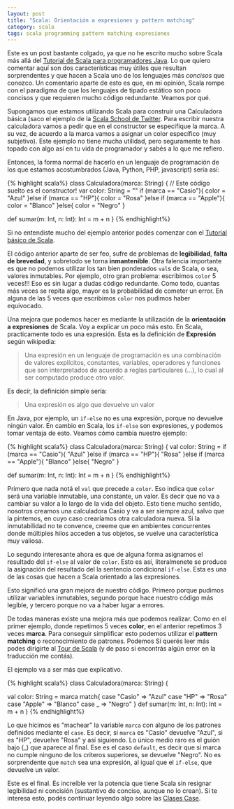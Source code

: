 ```yaml
---
layout: post
title: "Scala: Orientación a expresiones y pattern matching"
category: scala
tags: scala programming pattern matching expresiones
---
```


Este es un post bastante colgado, ya que no he escrito mucho sobre Scala más allá del [Tutorial de Scala para programadores Java](http://google.com?2011-11-20-scala-para-refugiados-de-java-resumen). Lo que quiero comentar aquí son dos características muy útiles que resultan sorprendentes y que hacen a Scala uno de los lenguajes más *concisos* que conozco. Un comentario aparte de esto es que, en mi opinión, Scala rompe con el paradigma de que los lenguajes de tipado estático son poco concisos y que requieren mucho código redundante. Veamos por qué.

Supongamos que estamos utilizando Scala para construir una Calculadora básica (saco el ejemplo de la [Scala School de Twitter](http://twitter.github.com/scala_school/). Para escribir nuestra calculadora vamos a pedir que en el constructor se especifique la marca. A su vez, de acuerdo a la marca vamos a asignar un color específico (muy subjetivo). Este ejemplo no tiene mucha utilidad, pero seguramente te has topado con algo así en tu vida de programador y sabés a lo que me refiero.

Entonces, la forma normal de hacerlo en un lenguaje de programación de los que estamos acostumbrados (Java, Python, PHP, javascript) sería así:

{% highlight scala%}
class Calculadora(marca: String) {
  // Este código suelto es el constructor!
  var color: String = ""
  if (marca == "Casio"){
    color = "Azul"
  }else if (marca == "HP"){
    color = "Rosa"
  }else if (marca == "Apple"){
    color = "Blanco"
  }else{
    color = "Negro"
  }

  def sumar(m: Int, n: Int): Int = m + n
}
{% endhighlight%}

Si no entendiste mucho del ejemplo anterior podés comenzar con el [Tutorial básico de Scala](http://google.com?2011-11-20-scala-para-refugiados-de-java-resumen).

El código anterior aparte de ser feo, sufre de problemas de **legibilidad**, **falta de brevedad**, y sobretodo se torna **inmantenible**. Otra falencia importante es que no podemos utilizar los tan bien ponderados `val`s de Scala, o sea, valores inmutables. Por ejemplo, otro gran problema: escribimos `color` 5 veces!!! Eso es sin lugar a dudas código redundante. Como todo, cuantas más veces se repita algo, mayor es la probabilidad de cometer un error. En alguna de las 5 veces que escribimos `color` nos pudimos haber equivocado.

Una mejora que podemos hacer es mediante la utilización de la **orientación a expresiones** de Scala. Voy a explicar un poco más esto. En Scala, practicamente todo es una expresión. Esta es la definición de **Expresión** según wikipedia:

> Una expresión en un lenguaje de programación es una combinación de valores explícitos, constantes, variables, operadores y funciones que son interpretados de acuerdo a reglas particulares (...), lo cual al ser computado produce otro valor.

Es decír, la definición simple sería:

> Una expresión es algo que devuelve un valor

En Java, por ejemplo, un `if-else` no es una expresión, porque no devuelve ningún valor. En cambio en Scala, los `if-else` son expresiones, y podemos tomar ventaja de esto. Veamos cómo cambia nuestro ejemplo:

{% highlight scala%}
class Calculadora(marca: String) {
  val color: String = if (marca == "Casio"){
    "Azul"
  }else if (marca == "HP"){
    "Rosa"
  }else if (marca == "Apple"){
    "Blanco"
  }else{
    "Negro"
  }

  def sumar(m: Int, n: Int): Int = m + n
}
{% endhighlight%}

Primero que nada notá el `val` que precede a `color`. Eso indica que `color` será una variable inmutable, una constante, un valor. Es decir que no va a cambiar su valor a lo largo de la vida del objeto. Esto tiene mucho sentido, nosotros creamos una calculadora Casio y va a ser siempre azul, salvo que la pintemos, en cuyo caso crearíamos otra calculadora nueva. Si la inmutabilidad no te convence, creeme que en ambientes concurrentes donde múltiples hilos acceden a tus objetos, se vuelve una característica muy valiosa.

Lo segundo interesante ahora es que de alguna forma asignamos el resultado del `if-else` al valor de `color`. Esto es así, literalmenete se produce la asignación del resultado del la sentencia condicional `if-else`. Esta es una de las cosas que hacen a Scala orientado a las expresiones.

Esto significó una gran mejora de nuestro código. Primero porque pudimos utilizar variables inmutables, segundo porque hace nuestro código más legible, y tercero porque no va a haber lugar a errores.

De todas maneras existe una mejora más que podemos realizar. Como en el primer ejemplo, donde repetimos 5 veces **color**, en el anterior repetimos 3 veces **marca**. Para conseguir simplificar esto podemos utilizar el **pattern matching** o reconocimiento de patrones. Podemos  Si querés leer más podes dirigirte al [Tour de Scala](http://docs.scala-lang.org/es/tutorials/tour/pattern-matching.html) (y de paso si encontrás algún error en la traducción me contás).

El ejemplo va a ser más que explicativo.

{% highlight scala%}
class Calculadora(marca: String) {

  val color: String = marca match{
    case "Casio" => "Azul"
    case "HP" => "Rosa"
    case "Apple" => "Blanco"
    case _ => "Negro"
  }
  def sumar(m: Int, n: Int): Int = m + n
}
{% endhighlight%}

Lo que hicimos es "machear" la variable `marca` con alguno de los patrones definidos mediante el `case`. Es decir, si `marca` es "Casio" devuelve "Azul", si es "HP", devuelve "Rosa" y así siguiendo. Lo único medio raro es el guión bajo (_) que aparece al final. Ese es el caso `default`, es decir que si marca no cumple ninguno de los criteros superiores, se devuelve "Negro". No es sorprendente que `match` sea una expresión, al igual que el `if-else`, que devuelve un valor.

Este es el final. Es increíble ver la potencia que tiene Scala sin resignar legibilidad ni concisión (sustantivo de conciso, aunque no lo crean). Si te interesa esto, podés continuar leyendo algo sobre las [Clases Case](http://docs.scala-lang.org/es/tutorials/tour/case-classes.html).
